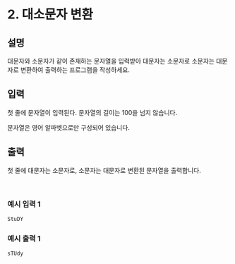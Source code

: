 # 2. 대소문자 변환

## 설명

대문자와 소문자가 같이 존재하는 문자열을 입력받아 대문자는 소문자로 소문자는 대문자로 변환하여 출력하는 프로그램을 작성하세요.

## 입력

첫 줄에 문자열이 입력된다. 문자열의 길이는 100을 넘지 않습니다.

문자열은 영어 알파벳으로만 구성되어 있습니다.

## 출력

첫 줄에 대문자는 소문자로, 소문자는 대문자로 변환된 문자열을 출력합니다.

<br>

### 예시 입력 1

```java
StuDY
```

### 예시 출력 1
```java
sTUdy
```